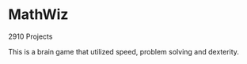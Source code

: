 # MathWiz
2910 Projects

This is a brain game that utilized speed, problem solving and dexterity. 

